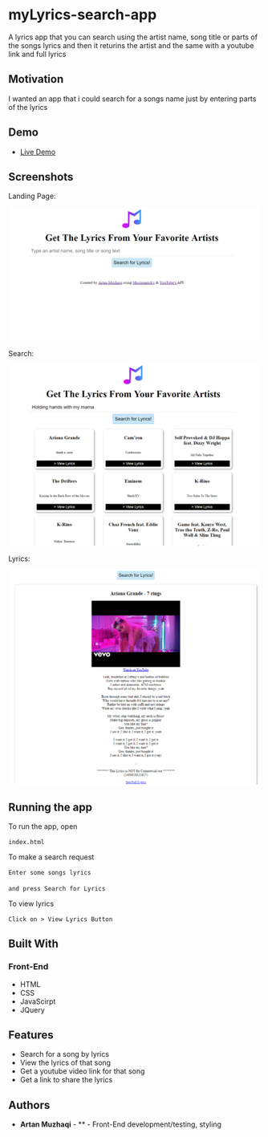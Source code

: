 <!-- # myLyrics-search-app-->
# myLyrics-search-app

A lyrics app that you can search using the artist name, song title or parts of the songs lyrics and then it returins the artist and the same with a youtube link and full lyrics

## Motivation

I wanted an app that i could search for a songs name just by entering parts of the lyrics

## Demo

- [Live Demo](https://muzhaqi16.github.io/myLyrics-search-app/)

## Screenshots
Landing Page:

![front page](front-page.png)

Search:

![search](search-result.png)

Lyrics:

![lyrics](lyrics.png)

## Running the app

To run the app, open
```
index.html
```
To make a search request
```
Enter some songs lyrics

and press Search for Lyrics
```
To view lyrics
```
Click on > View Lyrics Button
```
## Built With

### Front-End
* HTML
* CSS
* JavaScirpt
* JQuery

## Features

* Search for a song by lyrics
* View the lyrics of that song
* Get a youtube video link for that song
* Get a link to share the lyrics

## Authors

* **Artan Muzhaqi** - ** - Front-End development/testing, styling


